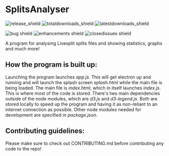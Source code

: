 # SplitsAnalyser

![release_shield](https://img.shields.io/github/v/release/noahkra/splitsanalyser?include_prereleases&color=blue) ![totaldownloads_shield](https://img.shields.io/github/downloads/noahkra/splitsanalyser/total?label=total%20downloads) ![latestdownloads_shield](https://img.shields.io/github/downloads-pre/noahkra/splitsanalyser/latest/total) 

![bug shield](https://img.shields.io/github/issues-raw/noahkra/splitsanalyser/bug) ![enhancements shield](https://img.shields.io/github/issues-raw/noahkra/splitsanalyser/enhancement) ![closedissues shield](https://img.shields.io/github/issues-closed-raw/noahkra/splitsanalyser?color=green)

A program for analysing Livesplit splits files and showing statistics, graphs and much more!

## How the program is built up:
Launching the program launches *app.js*. This will get electron up and running and will launch the splash screen *splash.html* while the main file is being loaded.
The main file is *index.html*, which in itself launches *index.js*. This is where most of the code is stored.
There's two main dependencies outside of the node modules, which are *d3.js* and *d3-legend.js*. Both are stored locally to speed up the program and having it as non-reliant to an internet connection as possible.
Other node modules needed for development are specified in *package.json*.

## Contributing guidelines:
Please make sure to check out CONTRIBUTING.md before contributing any code to the repo!
